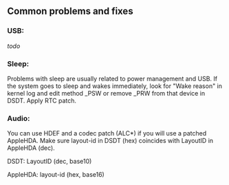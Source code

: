 ## Common problems and fixes

### USB:
*todo*

### Sleep:
Problems with sleep are usually related to power management and USB.
If the system goes to sleep and wakes immediately, look for "Wake reason" in kernel log and edit method _PSW or remove _PRW from that device in DSDT.
Apply RTC patch. 

### Audio:
You can use HDEF and a codec patch (ALC*) if you will use a patched AppleHDA.
Make sure layout-id in DSDT (hex) coincides with LayoutID in AppleHDA (dec).


DSDT: LayoutID (dec, base10)

AppleHDA: layout-id (hex, base16)